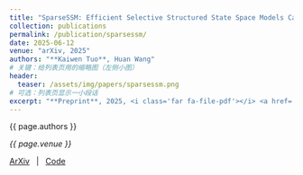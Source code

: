 ```yaml
---
title: "SparseSSM: Efficient Selective Structured State Space Models Can Be Pruned in One-Shot"
collection: publications
permalink: /publication/sparsessm/
date: 2025-06-12 
venue: "arXiv, 2025"
authors: "**Kaiwen Tuo**, Huan Wang"
# 关键：给列表页用的缩略图（左侧小图）
header:
  teaser: /assets/img/papers/sparsessm.png
# 可选：列表页显示一小段话
excerpt: "**Preprint**, 2025, <i class='far fa-file-pdf'></i> <a href='https://arxiv.org/abs/2506.09613'>ArXiv</a> | <i class='fab fa-github'></i> <a href='https://github.com/CFinTech/SparseSSM'>Code</a>"
---
```

<!-- 详情页正文（可写摘要、BibTeX等），也可以留空 -->
{{ page.authors }}

*{{ page.venue }}*  

<!-- {{ excerpt }} -->
<i class="far fa-file-pdf"></i> <a href="https://arxiv.org/abs/xxxx">ArXiv</a> &nbsp; | &nbsp;
<i class="fab fa-github"></i> <a href="https://github.com/xxx/xxx">Code</a>
